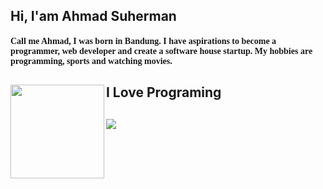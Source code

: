 ## Hi, I'am Ahmad Suherman

<h4 style="font-family: 'Lucida Grande';">Call me Ahmad, I was born in Bandung. I have aspirations to become a programmer, web developer and create a software house startup. My hobbies are programming, sports and watching movies.
</h4>

## I Love Programing <img align="left" width="150" height="150" src="https://media.tenor.com/images/da3e4ab91ed7f29a29edf868cb9953c0/tenor.gif">

##  ![](https://komarev.com/ghpvc/?username=ahmadsuherman)

